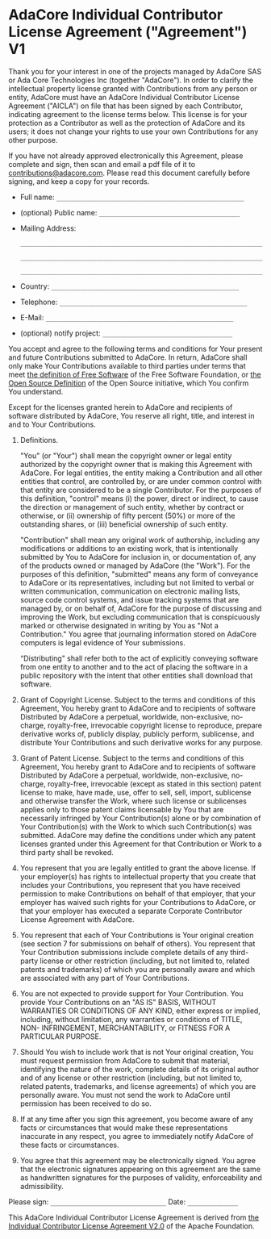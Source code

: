 AdaCore Individual Contributor License Agreement ("Agreement") V1
=================================================================

Thank you for your interest in one of the projects managed by AdaCore SAS or
Ada Core Technologies Inc (together "AdaCore"). In order to clarify the
intellectual property license granted with Contributions from any person or
entity, AdaCore must have an AdaCore Individual Contributor License Agreement
("AICLA") on file that has been signed by each Contributor, indicating
agreement to the license terms below. This license is for your protection as a
Contributor as well as the protection of AdaCore and its users; it does not
change your rights to use your own Contributions for any other purpose.

If you have not already approved electronically this Agreement, please complete
and sign, then scan and email a pdf file of it to contributions@adacore.com.
Please read this document carefully before signing, and keep a copy for your
records.

* Full name: `____________________________________________________`

* (optional) Public name: `_______________________________________`

* Mailing Address:

  ```
  ______________________________________________________________________

  ______________________________________________________________________

  ______________________________________________________________________
  ```

* Country:   `____________________________________________________`

* Telephone: `____________________________________________________`

* E-Mail:    `____________________________________________________`

* (optional) notify project: `____________________________________`

You accept and agree to the following terms and conditions for Your present and
future Contributions submitted to AdaCore. In return, AdaCore shall only make
Your Contributions available to third parties under terms that meet [the
definition of Free Software](https://www.gnu.org/philosophy/free-sw.en.html) of
the Free Software Foundation, or [the Open Source
Definition](https://opensource.org/osd) of the Open Source initiative, which
You confirm You understand.

Except for the licenses granted herein to AdaCore and recipients of software
distributed by AdaCore, You reserve all right, title, and interest in and to
Your Contributions.

1. Definitions.

   "You" (or "Your") shall mean the copyright owner or legal entity authorized
   by the copyright owner that is making this Agreement with AdaCore. For legal
   entities, the entity making a Contribution and all other entities that
   control, are controlled by, or are under common control with that entity are
   considered to be a single Contributor. For the purposes of this definition,
   "control" means (i) the power, direct or indirect, to cause the direction or
   management of such entity, whether by contract or otherwise, or (ii)
   ownership of fifty percent (50%) or more of the outstanding shares, or (iii)
   beneficial ownership of such entity.

   "Contribution" shall mean any original work of authorship, including any
   modifications or additions to an existing work, that is intentionally
   submitted by You to AdaCore for inclusion in, or documentation of, any of
   the products owned or managed by AdaCore (the "Work"). For the purposes of
   this definition, "submitted" means any form of conveyance to AdaCore or its
   representatives, including but not limited to verbal or written
   communication, communication on electronic mailing lists, source code
   control systems, and issue tracking systems that are managed by, or on
   behalf of, AdaCore for the purpose of discussing and improving the Work, but
   excluding communication that is conspicuously marked or otherwise designated
   in writing by You as "Not a Contribution." You agree that journaling
   information stored on AdaCore computers is legal evidence of Your
   submissions.

   “Distributing" shall refer both to the act of explicitly conveying software
   from one entity to another and to the act of placing the software in a
   public repository with the intent that other entities shall download that
   software.

2. Grant of Copyright License. Subject to the terms and conditions of this
   Agreement, You hereby grant to AdaCore and to recipients of software
   Distributed by AdaCore a perpetual, worldwide, non-exclusive, no-charge,
   royalty-free, irrevocable copyright license to reproduce, prepare derivative
   works of, publicly display, publicly perform, sublicense, and distribute
   Your Contributions and such derivative works for any purpose.

3. Grant of Patent License. Subject to the terms and conditions of this
   Agreement, You hereby grant to AdaCore and to recipients of software
   Distributed by AdaCore a perpetual, worldwide, non-exclusive, no-charge,
   royalty-free, irrevocable (except as stated in this section) patent license
   to make, have made, use, offer to sell, sell, import, sublicense and
   otherwise transfer the Work, where such license or sublicenses applies only
   to those patent claims licensable by You that are necessarily infringed by
   Your Contribution(s) alone or by combination of Your Contribution(s) with
   the Work to which such Contribution(s) was submitted. AdaCore may define the
   conditions under which any patent licenses granted under this Agreement for
   that Contribution or Work to a third party shall be revoked.

4. You represent that you are legally entitled to grant the above license. If
   your employer(s) has rights to intellectual property that you create that
   includes your Contributions, you represent that you have received permission
   to make Contributions on behalf of that employer, that your employer has
   waived such rights for your Contributions to AdaCore, or that your employer
   has executed a separate Corporate Contributor License Agreement with
   AdaCore.

5. You represent that each of Your Contributions is Your original creation (see
   section 7 for submissions on behalf of others).  You represent that Your
   Contribution submissions include complete details of any third-party license
   or other restriction (including, but not limited to, related patents and
   trademarks) of which you are personally aware and which are associated with
   any part of Your Contributions.

6. You are not expected to provide support for Your Contribution.  You provide
   Your Contributions on an "AS IS" BASIS, WITHOUT WARRANTIES OR CONDITIONS OF
   ANY KIND, either express or implied, including, without limitation, any
   warranties or conditions of TITLE, NON- INFRINGEMENT, MERCHANTABILITY, or
   FITNESS FOR A PARTICULAR PURPOSE.

7. Should You wish to include work that is not Your original creation, You must
   request permission from AdaCore to submit that material, identifying the
   nature of the work, complete details of its original author  and of any
   license or other restriction (including, but not limited to, related
   patents, trademarks, and license agreements) of which you are personally
   aware.  You must not send the work to AdaCore until permission has been
   received to do so.

8.  If at any time after you sign this agreement, you become aware of any facts
    or circumstances that would make these representations inaccurate in any
    respect, you agree to immediately notify AdaCore of these facts or
    circumstances.

9. You agree that this agreement may be electronically signed. You agree that
   the electronic signatures appearing on this agreement are the same as
   handwritten signatures for the purposes of validity, enforceability and
   admissibility.


Please sign: `________________________________` Date: `______________`

This AdaCore Individual Contributor License Agreement is derived from [the
Individual Contributor License Agreement
V2.0](https://www.apache.org/licenses/icla.txt) of the Apache Foundation.
